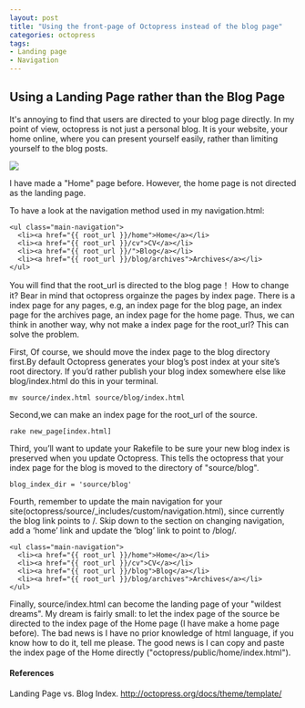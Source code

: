 ```yaml
---
layout: post
title: "Using the front-page of Octopress instead of the blog page"
categories: octopress
tags:
- Landing page
- Navigation
---
```


## Using a Landing Page rather than the Blog Page

It's annoying to find that users are directed to your blog page directly. In my point of view, octopress is not just a personal blog. It is your website, your home online, where you can present yourself easily, rather than limiting yourself to the blog posts.

![](http://farm8.staticflickr.com/7387/9450821960_84d5be16c9.jpg)

I have made a "Home" page before. However, the home page is not directed as the landing page.

To have a look at the navigation method used in my navigation.html:

    <ul class="main-navigation">
      <li><a href="{{ root_url }}/home">Home</a></li>
      <li><a href="{{ root_url }}/cv">CV</a></li>
      <li><a href="{{ root_url }}/">Blog</a></li>
      <li><a href="{{ root_url }}/blog/archives">Archives</a></li>
    </ul>

You will find that the root_url is directed to the blog page！ How to change it? Bear in mind that octopress orgainze the pages by index page. There is a index page for any pages, e.g, an index page for the blog page, an index page for the archives page, an index page for the home page. Thus, we can think in another way, why not make a index page for the root_url? This can solve the problem.


First, Of course, we should move the index page to the blog directory first.By default Octopress generates your blog’s post index at your site’s root directory. If you’d rather publish your blog index somewhere else like blog/index.html do this in your terminal.


	mv source/index.html source/blog/index.html

Second,we can make an index page for the root_url of the source.

	rake new_page[index.html]


Third, you’ll want to update your Rakefile to be sure your new blog index is preserved when you update Octopress. This tells the octopress that your index page for the blog is moved to the directory of "source/blog".


	blog_index_dir = 'source/blog'

Fourth, remember to update the main navigation for your site(octopress/source/_includes/custom/navigation.html), since currently the blog link points to /. Skip down to the section on changing navigation, add a ‘home’ link and update the ‘blog’ link to point to /blog/.

    <ul class="main-navigation">
      <li><a href="{{ root_url }}/home">Home</a></li>
      <li><a href="{{ root_url }}/cv">CV</a></li>
      <li><a href="{{ root_url }}/blog">Blog</a></li>
      <li><a href="{{ root_url }}/blog/archives">Archives</a></li>
    </ul>

Finally, source/index.html can become the landing page of your "wildest dreams". My dream is fairly small: to let the index page of the source be directed to the index page of the Home page (I have make a home page before). The bad news is I have no prior knowledge of html language, if you know how to do it, tell me please. The good news is I can copy and paste the index page of the Home directly ("octopress/public/home/index.html").


#### References
Landing Page vs. Blog Index. http://octopress.org/docs/theme/template/
